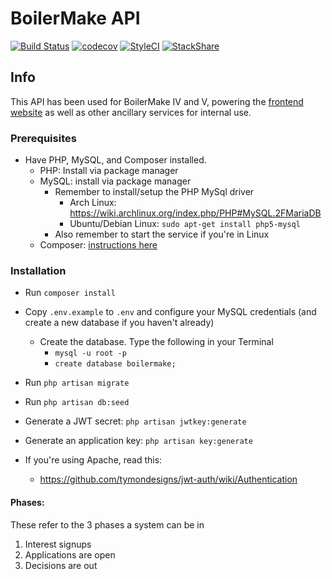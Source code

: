 # BoilerMake API

[![Build Status](https://travis-ci.org/BoilerMake/backend.svg?branch=master)](https://travis-ci.org/BoilerMake/backend)
[![codecov](https://codecov.io/gh/BoilerMake/backend/branch/master/graph/badge.svg)](https://codecov.io/gh/BoilerMake/backend)
[![StyleCI](https://github.styleci.io/repos/48928914/shield)](https://styleci.io/repos/48928914)
[![StackShare](https://img.shields.io/badge/tech-stack-0690fa.svg?style=flat)](https://stackshare.io/boilermake/boilermake)


## Info
This API has been used for BoilerMake IV and V, powering the [frontend website](https://github.com/boilermake/frontend) as well as other ancillary services for internal use. 
### Prerequisites
* Have PHP, MySQL, and Composer installed.
  * PHP: Install via package manager
  * MySQL: install via package manager
	* Remember to install/setup the PHP MySql driver
	  * Arch Linux: https://wiki.archlinux.org/index.php/PHP#MySQL.2FMariaDB
	  * Ubuntu/Debian Linux: `sudo apt-get install php5-mysql`
	* Also remember to start the service if you're in Linux
  * Composer: [instructions here](https://getcomposer.org/doc/00-intro.md)

### Installation
* Run `composer install`
* Copy `.env.example` to `.env` and configure your MySQL credentials (and create a new database if you haven't already)
  * Create the database. Type the following in your Terminal
     * `mysql -u root -p`
     * `create database boilermake;`
* Run `php artisan migrate`
* Run `php artisan db:seed`
* Generate a JWT secret: `php artisan jwtkey:generate`
* Generate an application key: `php artisan key:generate`

* If you're using Apache, read this:
	* https://github.com/tymondesigns/jwt-auth/wiki/Authentication

#### Phases:
These refer to the 3 phases a system can be in

1. Interest signups
2. Applications are open
3. Decisions are out
